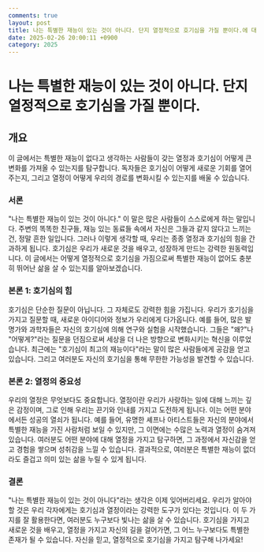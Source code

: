 ```yaml
---
comments: true
layout: post
title: 나는 특별한 재능이 있는 것이 아니다. 단지 열정적으로 호기심을 가질 뿐이다.에 대한 블로그 글
date: 2025-02-26 20:00:11 +0900
category: 2025
---
```


# 나는 특별한 재능이 있는 것이 아니다. 단지 열정적으로 호기심을 가질 뿐이다.

## 개요
이 글에서는 특별한 재능이 없다고 생각하는 사람들이 갖는 열정과 호기심이 어떻게 큰 변화를 가져올 수 있는지를 탐구합니다. 독자들은 호기심이 어떻게 새로운 기회를 열어주는지, 그리고 열정이 어떻게 우리의 경로를 변화시킬 수 있는지를 배울 수 있습니다.

### 서론
"나는 특별한 재능이 있는 것이 아니다." 이 말은 많은 사람들이 스스로에게 하는 말입니다. 주변의 똑똑한 친구들, 재능 있는 동료들 속에서 자신은 그들과 같지 않다고 느끼는 건, 정말 흔한 일입니다. 그러나 이렇게 생각할 때, 우리는 종종 열정과 호기심의 힘을 간과하게 됩니다. 호기심은 우리가 새로운 것을 배우고, 성장하게 만드는 강력한 원동력입니다. 이 글에서는 어떻게 열정적으로 호기심을 가짐으로써 특별한 재능이 없어도 충분히 뛰어난 삶을 살 수 있는지를 알아보겠습니다.

### 본론 1: 호기심의 힘
호기심은 단순한 질문이 아닙니다. 그 자체로도 강력한 힘을 가집니다. 우리가 호기심을 가지고 질문할 때, 새로운 아이디어와 정보가 우리에게 다가옵니다. 예를 들어, 많은 발명가와 과학자들은 자신의 호기심에 의해 연구와 실험을 시작했습니다. 그들은 "왜?"나 "어떻게?"라는 질문을 던짐으로써 세상을 더 나은 방향으로 변화시키는 혁신을 이루었습니다. 최근에는 "호기심이 최고의 재능이다"라는 말이 많은 사람들에게 공감을 얻고 있습니다. 그리고 여러분도 자신의 호기심을 통해 무한한 가능성을 발견할 수 있습니다.

### 본론 2: 열정의 중요성
우리의 열정은 무엇보다도 중요합니다. 열정이란 우리가 사랑하는 일에 대해 느끼는 깊은 감정이며, 그로 인해 우리는 끈기와 인내를 가지고 도전하게 됩니다. 이는 어떤 분야에서든 성공의 열쇠가 됩니다. 예를 들어, 유명한 셰프나 아티스트들은 자신의 분야에서 특별한 재능을 가진 사람처럼 보일 수 있지만, 그 이면에는 수많은 노력과 열정이 숨겨져 있습니다. 여러분도 어떤 분야에 대해 열정을 가지고 탐구하면, 그 과정에서 자신감을 얻고 경험을 쌓으며 성취감을 느낄 수 있습니다. 결과적으로, 여러분은 특별한 재능이 없더라도 즐겁고 의미 있는 삶을 누릴 수 있게 됩니다.

### 결론
"나는 특별한 재능이 있는 것이 아니다"라는 생각은 이제 잊어버리세요. 우리가 알아야 할 것은 우리 각자에게는 호기심과 열정이라는 강력한 도구가 있다는 것입니다. 이 두 가지를 잘 활용한다면, 여러분도 누구보다 빛나는 삶을 살 수 있습니다. 호기심을 가지고 새로운 것을 배우고, 열정을 가지고 자신의 길을 걸어가면, 그 어느 누구보다도 특별한 존재가 될 수 있습니다. 자신을 믿고, 열정적으로 호기심을 가지고 탐구해 나가세요!